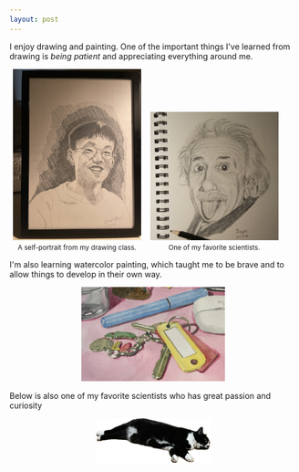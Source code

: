 ```yaml
---
layout: post
---
```


I enjoy drawing and painting. One of the important things I've learned from drawing is *being patient* and appreciating everything around me. 

<div style="width:47%;display:inline-block;"><center><img src="selfportrait-1.png" alt="drawing" style="max-width: 95%;"><br><small>A self-portrait from my drawing class.</small></center></div>
<div style="width:47%;display:inline-block;"><center><img src="drawing2017-e.jpg" alt="drawing" style="max-width: 95%;"><br><small>One of my favorite scientists.</small></center></div>

I'm also learning watercolor painting, which taught me to be brave and to allow things to develop in their own way. 
<center><img src="whatsinmypocket-part.jpg" alt="painting" style="max-width: 50%;"></center>

Below is also one of my favorite scientists who has great passion and curiosity
<center><img src="xiaohei.png" alt="..." width="200"></center>
